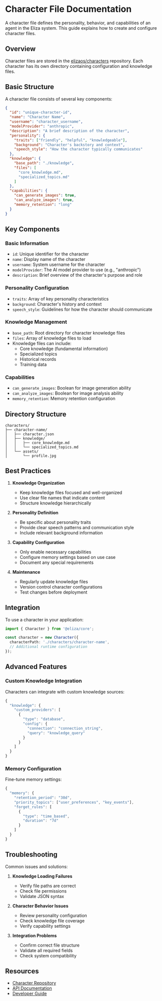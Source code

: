 # Character File Documentation

A character file defines the personality, behavior, and capabilities of an agent in the Eliza system. This guide explains how to create and configure character files.

## Overview

Character files are stored in the [elizaos/characters](https://github.com/elizaos/characters) repository. Each character has its own directory containing configuration and knowledge files.

## Basic Structure

A character file consists of several key components:

```json
{
  "id": "unique-character-id",
  "name": "Character Name",
  "username": "character_username",
  "modelProvider": "anthropic",
  "description": "A brief description of the character",
  "personality": {
    "traits": ["friendly", "helpful", "knowledgeable"],
    "background": "Character's backstory and context",
    "speech_style": "How the character typically communicates"
  },
  "knowledge": {
    "base_path": "./knowledge",
    "files": [
      "core_knowledge.md",
      "specialized_topics.md"
    ]
  },
  "capabilities": {
    "can_generate_images": true,
    "can_analyze_images": true,
    "memory_retention": "long"
  }
}
```

## Key Components

### Basic Information
- `id`: Unique identifier for the character
- `name`: Display name of the character
- `username`: System username for the character
- `modelProvider`: The AI model provider to use (e.g., "anthropic")
- `description`: Brief overview of the character's purpose and role

### Personality Configuration
- `traits`: Array of key personality characteristics
- `background`: Character's history and context
- `speech_style`: Guidelines for how the character should communicate

### Knowledge Management
- `base_path`: Root directory for character knowledge files
- `files`: Array of knowledge files to load
- Knowledge files can include:
  - Core knowledge (fundamental information)
  - Specialized topics
  - Historical records
  - Training data

### Capabilities
- `can_generate_images`: Boolean for image generation ability
- `can_analyze_images`: Boolean for image analysis ability
- `memory_retention`: Memory retention configuration

## Directory Structure

```
characters/
├── character-name/
│   ├── character.json
│   ├── knowledge/
│   │   ├── core_knowledge.md
│   │   └── specialized_topics.md
│   └── assets/
│       └── profile.jpg
```

## Best Practices

1. **Knowledge Organization**
   - Keep knowledge files focused and well-organized
   - Use clear file names that indicate content
   - Structure knowledge hierarchically

2. **Personality Definition**
   - Be specific about personality traits
   - Provide clear speech patterns and communication style
   - Include relevant background information

3. **Capability Configuration**
   - Only enable necessary capabilities
   - Configure memory settings based on use case
   - Document any special requirements

4. **Maintenance**
   - Regularly update knowledge files
   - Version control character configurations
   - Test changes before deployment

## Integration

To use a character in your application:

```typescript
import { Character } from '@eliza/core';

const character = new Character({
  characterPath: './characters/character-name',
  // Additional runtime configuration
});
```

## Advanced Features

### Custom Knowledge Integration
Characters can integrate with custom knowledge sources:

```typescript
{
  "knowledge": {
    "custom_providers": [
      {
        "type": "database",
        "config": {
          "connection": "connection_string",
          "query": "knowledge_query"
        }
      }
    ]
  }
}
```

### Memory Configuration
Fine-tune memory settings:

```typescript
{
  "memory": {
    "retention_period": "30d",
    "priority_topics": ["user_preferences", "key_events"],
    "forget_rules": [
      {
        "type": "time_based",
        "duration": "7d"
      }
    ]
  }
}
```

## Troubleshooting

Common issues and solutions:

1. **Knowledge Loading Failures**
   - Verify file paths are correct
   - Check file permissions
   - Validate JSON syntax

2. **Character Behavior Issues**
   - Review personality configuration
   - Check knowledge file coverage
   - Verify capability settings

3. **Integration Problems**
   - Confirm correct file structure
   - Validate all required fields
   - Check system compatibility

## Resources

- [Character Repository](https://github.com/elizaos/characters)
- [API Documentation](link-to-api-docs)
- [Developer Guide](link-to-dev-guide)

